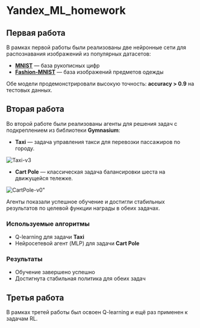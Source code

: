 # Yandex_ML_homework
## Первая работа

В рамках первой работы были реализованы две нейронные сети для распознавания изображений из популярных датасетов:  
- [**MNIST**](http://yann.lecun.com/exdb/mnist/) — база рукописных цифр  
- [**Fashion-MNIST**](https://github.com/zalandoresearch/fashion-mnist) — база изображений предметов одежды  

Обе модели продемонстрировали высокую точность: **accuracy > 0.9** на тестовых данных.


## Вторая работа

Во второй работе были реализованы агенты для решения задач с подкреплением из библиотеки **Gymnasium**:

- **Taxi** — задача управления такси для перевозки пассажиров по городу.

![Taxi-v3](img/taxi.gif)

- **Cart Pole** — классическая задача балансировки шеста на движущейся тележке.

![CartPole-v0"](https://www.gymlibrary.dev/_images/cart_pole.gif)

Агенты показали успешное обучение и достигли стабильных результатов по целевой функции награды в обеих задачах.

### Используемые алгоритмы

- Q-learning для задачи **Taxi**
- Нейросетевой агент (MLP) для задачи **Cart Pole**

### Результаты

- Обучение завершено успешно
- Достигнута стабильная политика для обеих задач

## Третья работа

В рамках третей работы был освоен Q-learning и ещё раз применен к задачам RL.